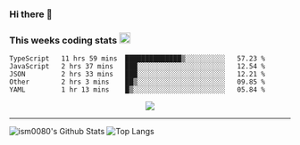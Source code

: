 ### Hi there 👋

<!--START_SECTION:giphy-->
<!--END_SECTION:giphy-->

### This weeks coding stats <img src="https://media1.giphy.com/media/LmNwrBhejkK9EFP504/giphy.gif?cid=ecf05e4723nsktnyyj53u162g7cy5rjqfg6gz06kxdg5y55g&rid=giphy.gif" width="20" height="20" />
<!--START_SECTION:waka-->
```text
TypeScript   11 hrs 59 mins  ██████████████▒░░░░░░░░░░   57.23 % 
JavaScript   2 hrs 37 mins   ███░░░░░░░░░░░░░░░░░░░░░░   12.54 % 
JSON         2 hrs 33 mins   ███░░░░░░░░░░░░░░░░░░░░░░   12.21 % 
Other        2 hrs 3 mins    ██▒░░░░░░░░░░░░░░░░░░░░░░   09.85 % 
YAML         1 hr 13 mins    █▒░░░░░░░░░░░░░░░░░░░░░░░   05.84 % 
```
<!--END_SECTION:waka-->

<!--START_SECTION:comicstrip-->
<p align="center">
 <a href="https://xkcd.com/">
 <img src="https://imgs.xkcd.com/comics/appliances.png" />
</a>
</p>
<!--END_SECTION:comicstrip-->

---

![ism0080's Github Stats](https://github-readme-stats.vercel.app/api?username=ism0080&show_icons=true%hide_border=true&hide=issues)
![Top Langs](https://github-readme-stats.vercel.app/api/top-langs/?username=ism0080&layout=compact)

<!--
**ism0080/ism0080** is a ✨ _special_ ✨ repository because its `README.md` (this file) appears on your GitHub profile.

Here are some ideas to get you started:

- 🔭 I’m currently working on ...
- 🌱 I’m currently learning ...
- 👯 I’m looking to collaborate on ...
- 🤔 I’m looking for help with ...
- 💬 Ask me about ...
- 📫 How to reach me: ...
- 😄 Pronouns: ...
- ⚡ Fun fact: ...
-->
